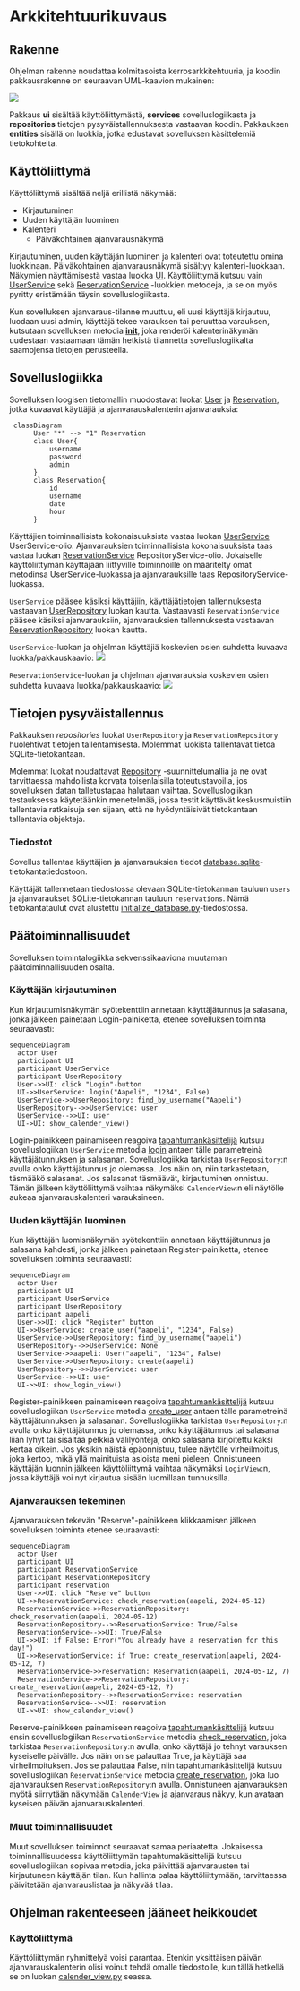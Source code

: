 # Arkkitehtuurikuvaus

## Rakenne

Ohjelman rakenne noudattaa kolmitasoista kerrosarkkitehtuuria, ja koodin pakkausrakenne on seuraavan UML-kaavion mukainen:

![](./kuvat/pakkausrakenne.png)

Pakkaus **ui** sisältää käyttöliittymästä, **services** sovelluslogiikasta ja **repositories** tietojen pysyväistallennuksesta vastaavan koodin. Pakkauksen **entities** sisällä on luokkia, jotka edustavat sovelluksen käsittelemiä tietokohteita.

## Käyttöliittymä

Käyttöliittymä sisältää neljä erillistä näkymää:

- Kirjautuminen
- Uuden käyttäjän luominen
- Kalenteri
  - Päiväkohtainen ajanvarausnäkymä

Kirjautuminen, uuden käyttäjän luominen ja kalenteri ovat toteutettu omina luokkinaan. Päiväkohtainen ajanvarausnäkymä sisältyy kalenteri-luokkaan. Näkymien näyttämisestä vastaa luokka [UI](https://github.com/levomaaa/ot-harjoitustyo/blob/main/src/ui). Käyttöliittymä kutsuu vain [UserService](https://github.com/levomaaa/ot-harjoitustyo/blob/main/src/services/user_service.py) sekä [ReservationService](https://github.com/levomaaa/ot-harjoitustyo/blob/main/src/services/reservation_service.py) -luokkien metodeja, ja se on myös pyritty eristämään täysin sovelluslogiikasta.

Kun sovelluksen ajanvaraus-tilanne muuttuu, eli uusi käyttäjä kirjautuu, luodaan uusi admin, käyttäjä tekee varauksen tai peruuttaa varauksen, kutsutaan sovelluksen metodia [__init__](https://github.com/levomaaa/ot-harjoitustyo/blob/main/src/ui/calender_view.py#L12), joka renderöi kalenterinäkymän uudestaan vastaamaan tämän hetkistä tilannetta sovelluslogiikalta saamojensa tietojen perusteella.


## Sovelluslogiikka

Sovelluksen loogisen tietomallin muodostavat luokat [User](https://github.com/levomaaa/ot-harjoitustyo/blob/main/src/entities/user.py) ja [Reservation](https://github.com/levomaaa/ot-harjoitustyo/blob/main/src/entities/reservation.py), jotka kuvaavat käyttäjiä ja ajanvarauskalenterin ajanvarauksia:

```mermaid
 classDiagram
      User "*" --> "1" Reservation
      class User{
          username
          password
          admin
      }
      class Reservation{
          id
          username
          date
          hour
      }
```

Käyttäjien toiminnallisista kokonaisuuksista vastaa luokan [UserService](https://github.com/levomaaa/ot-harjoitustyo/blob/main/src/services/user_service.py) UserService-olio. Ajanvarauksien toiminnallisista kokonaisuuksista taas vastaa luokan [ReservationService](https://github.com/levomaaa/ot-harjoitustyo/blob/main/src/services/reservation_service.py) RepositoryService-olio. Jokaiselle käyttöliittymän käyttäjään liittyville toiminnoille on määritelty omat metodinsa UserService-luokassa ja ajanvarauksille taas RepositoryService-luokassa.

`UserService` pääsee käsiksi käyttäjiin, käyttäjätietojen tallennuksesta vastaavan [UserRepository](https://github.com/levomaaa/ot-harjoitustyo/blob/main/src/repositories/user_repository.py) luokan kautta. Vastaavasti `ReservationService` pääsee käsiksi ajanvarauksiin, ajanvarauksien tallennuksesta vastaavan [ReservationRepository](https://github.com/levomaaa/ot-harjoitustyo/blob/main/src/repositories/reservation_repository.py) luokan kautta.

`UserService`-luokan ja ohjelman käyttäjiä koskevien osien suhdetta kuvaava luokka/pakkauskaavio:
![](./kuvat/UserService-pakkauskaavio.png)

`ReservationService`-luokan ja ohjelman ajanvarauksia koskevien osien suhdetta kuvaava luokka/pakkauskaavio:
![](./kuvat/ReservationService-pakkauskaavio.png)

## Tietojen pysyväistallennus

Pakkauksen _repositories_ luokat `UserRepository` ja `ReservationRepository` huolehtivat tietojen tallentamisesta. Molemmat luokista tallentavat tietoa SQLite-tietokantaan.

Molemmat luokat noudattavat [Repository](https://en.wikipedia.org/wiki/Data_access_object) -suunnittelumallia ja ne ovat tarvittaessa mahdollista korvata toisenlaisilla toteutustavoilla, jos sovelluksen datan talletustapaa halutaan vaihtaa. Sovelluslogiikan testauksessa käytetäänkin menetelmää, jossa testit käyttävät keskusmuistiin tallentavia ratkaisuja sen sijaan, että ne hyödyntäisivät tietokantaan tallentavia objekteja.

### Tiedostot

Sovellus tallentaa käyttäjien ja ajanvarauksien tiedot [database.sqlite](https://github.com/levomaaa/ot-harjoitustyo/blob/main/data/database.sqlite)-tietokantatiedostoon. 

Käyttäjät tallennetaan tiedostossa olevaan SQLite-tietokannan tauluun `users` ja ajanvaraukset SQLite-tietokannan tauluun `reservations`. Nämä tietokantataulut ovat alustettu [initialize_database.py](https://github.com/levomaaa/ot-harjoitustyo/blob/main/src/initialize_database.py)-tiedostossa.


## Päätoiminnallisuudet

Sovelluksen toimintalogiikka sekvenssikaaviona muutaman päätoiminnallisuuden osalta.

### Käyttäjän kirjautuminen

Kun kirjautumisnäkymän syötekenttiin annetaan käyttäjätunnus ja salasana, jonka jälkeen painetaan Login-painiketta, etenee sovelluksen toiminta seuraavasti:

```mermaid
sequenceDiagram
  actor User
  participant UI
  participant UserService
  participant UserRepository
  User->>UI: click "Login"-button
  UI->>UserService: login("Aapeli", "1234", False)
  UserService->>UserRepository: find_by_username("Aapeli")
  UserRepository-->>UserService: user
  UserService-->>UI: user
  UI->UI: show_calender_view()
```

Login-painikkeen painamiseen reagoiva [tapahtumankäsittelijä](https://github.com/levomaaa/ot-harjoitustyo/blob/main/src/ui/login_view.py#L42) kutsuu sovelluslogiikan `UserService` metodia [login](https://github.com/levomaaa/ot-harjoitustyo/blob/main/src/services/user_service.py#L66) antaen tälle parametreinä käyttäjätunnuksen ja salasanan. Sovelluslogiikka tarkistaa `UserRepository`:n avulla onko käyttäjätunnus jo olemassa. Jos näin on, niin tarkastetaan, täsmääkö salasanat. Jos salasanat täsmäävät, kirjautuminen onnistuu. Tämän jälkeen käyttöliittymä vaihtaa näkymäksi `CalenderView`:n eli näytölle aukeaa ajanvarauskalenteri varauksineen.

### Uuden käyttäjän luominen

Kun käyttäjän luomisnäkymän syötekenttiin annetaan käyttäjätunnus ja salasana kahdesti, jonka jälkeen painetaan Register-painiketta, etenee sovelluksen toiminta seuraavasti:

```mermaid
sequenceDiagram
  actor User
  participant UI
  participant UserService
  participant UserRepository
  participant aapeli
  User->>UI: click "Register" button
  UI->>UserService: create_user("aapeli", "1234", False)
  UserService->>UserRepository: find_by_username("aapeli")
  UserRepository-->>UserService: None
  UserService->>aapeli: User("aapeli", "1234", False)
  UserService->>UserRepository: create(aapeli)
  UserRepository-->>UserService: user
  UserService-->>UI: user
  UI->>UI: show_login_view()
```

Register-painikkeen painamiseen reagoiva [tapahtumankäsittelijä](https://github.com/levomaaa/ot-harjoitustyo/blob/main/src/ui/create_user_view.py#L42) kutsuu sovelluslogiikan `UserService` metodia [create_user](https://github.com/levomaaa/ot-harjoitustyo/blob/main/src/services/user_service.py#L42) antaen tälle parametreinä käyttäjätunnuksen ja salasanan. Sovelluslogiikka tarkistaa `UserRepository`:n avulla onko käyttäjätunnus jo olemassa, onko käyttäjätunnus tai salasana liian lyhyt tai sisältää pelkkiä välilyöntejä, onko salasana kirjoitettu kaksi kertaa oikein. Jos yksikin näistä epäonnistuu, tulee näytölle virheilmoitus, joka kertoo, mikä yllä mainituista asioista meni pieleen. Onnistuneen käyttäjän luonnin jälkeen käyttöliittymä vaihtaa näkymäksi `LoginView`:n, jossa käyttäjä voi nyt kirjautua sisään luomillaan tunnuksilla.

### Ajanvarauksen tekeminen

Ajanvarauksen tekevän "Reserve"-painikkeen klikkaamisen jälkeen sovelluksen toiminta etenee seuraavasti:

```mermaid
sequenceDiagram
  actor User
  participant UI
  participant ReservationService
  participant ReservationRepository
  participant reservation
  User->>UI: click "Reserve" button
  UI->>ReservationService: check_reservation(aapeli, 2024-05-12)
  ReservationService->>ReservationRepository: check_reservation(aapeli, 2024-05-12)
  ReservationRepository-->>ReservationService: True/False
  ReservationService-->>UI: True/False
  UI->>UI: if False: Error("You already have a reservation for this day!")
  UI->>ReservationService: if True: create_reservation(aapeli, 2024-05-12, 7)
  ReservationService->>reservation: Reservation(aapeli, 2024-05-12, 7) 
  ReservationService->>ReservationRepository: create_reservation(aapeli, 2024-05-12, 7)
  ReservationRepository-->>ReservationService: reservation
  ReservationService-->>UI: reservation
  UI->>UI: show_calender_view()
```

Reserve-painikkeen painamiseen reagoiva [tapahtumankäsittelijä](https://github.com/levomaaa/ot-harjoitustyo/blob/main/src/ui/calender_view.py#L56) kutsuu ensin sovelluslogiikan `ReservationService` metodia [check_reservation](https://github.com/levomaaa/ot-harjoitustyo/blob/main/src/services/reservation_service.py#L52), joka tarkistaa `ReservationRepository`:n avulla, onko käyttäjä jo tehnyt varauksen kyseiselle päivälle. Jos näin on se palauttaa True, ja käyttäjä saa virheilmoituksen. Jos se palauttaa False, niin tapahtumankäsittelijä kutsuu sovelluslogiikan `ReservationService` metodia [create_reservation](https://github.com/levomaaa/ot-harjoitustyo/blob/main/src/services/reservation_service.py#L25), joka luo ajanvarauksen `ReservationRepository`:n avulla. Onnistuneen ajanvarauksen myötä siirrytään näkymään `CalenderView` ja ajanvaraus näkyy, kun avataan kyseisen päivän ajanvarauskalenteri.

### Muut toiminnallisuudet

Muut sovelluksen toiminnot seuraavat samaa periaatetta. Jokaisessa toiminnallisuudessa käyttöliittymän tapahtumakäsittelijä kutsuu sovelluslogiikan sopivaa metodia, joka päivittää ajanvarausten tai kirjautuneen käyttäjän tilan. Kun hallinta palaa käyttöliittymään, tarvittaessa päivitetään ajanvarauslistaa ja näkyvää tilaa.

## Ohjelman rakenteeseen jääneet heikkoudet

### Käyttöliittymä

Käyttöliittymän ryhmittelyä voisi parantaa. Etenkin yksittäisen päivän ajanvarauskalenterin olisi voinut tehdä omalle tiedostolle, kun tällä hetkellä se on luokan [calender_view.py](https://github.com/levomaaa/ot-harjoitustyo/blob/main/src/ui/calender_view.py) seassa.